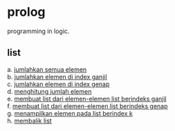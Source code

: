# prolog
programming in logic.
## list
a. [jumlahkan semua elemen](a.pro)  
b. [jumlahkan elemen di index ganjil](b.pro)  
c. [jumlahkan elemen di index genap](c.pro)  
d. [menghitung jumlah elemen](d.pro)  
e. [membuat list dari elemen-elemen list berindeks ganjil](e.pro)  
f. [membuat list dari elemen-elemen list berindeks genap](f.pro)  
g. [menampilkan elemen pada list berindex k](g.pro)  
h. [membalik list](h.pro)
